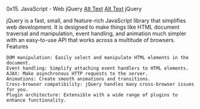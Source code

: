 0x15. JavaScript - Web jQuery
[Alt Text](https://s3.amazonaws.com/intranet-projects-files/holbertonschool-higher-level_programming+/305/1f1ihd.jpgi)
[Alt Text](https://cdn.educba.com/academy/wp-content/uploads/2019/05/what-is-jquery-1.png.webp)
jQuery

jQuery is a fast, small, and feature-rich JavaScript library that simplifies web development. It is designed to make things like HTML document traversal and manipulation, event handling, and animation much simpler with an easy-to-use API that works across a multitude of browsers.
Features

    DOM manipulation: Easily select and manipulate HTML elements in the document.
    Event handling: Simplify attaching event handlers to HTML elements.
    AJAX: Make asynchronous HTTP requests to the server.
    Animations: Create smooth animations and transitions.
    Cross-browser compatibility: jQuery handles many cross-browser issues for you.
    Plugin architecture: Extensible with a wide range of plugins to enhance functionality.
